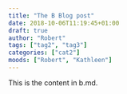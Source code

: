 ```yaml
---
title: "The B Blog post"
date: 2018-10-06T11:19:45+01:00
draft: true
author: "Robert"
tags: ["tag2", "tag3"]
categories: ["cat2"]
moods: ["Robert", "Kathleen"]
---
```

This is the content in b.md.
